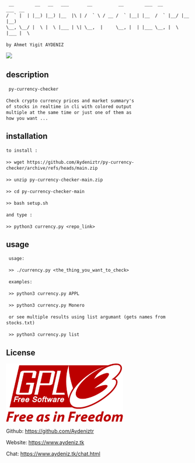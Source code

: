 ```
 __        __   __   ___       __          __        ___  __        ___  __  
/  ` |  | |__) |__) |__  |\ | /  ` \ / __ /  ` |__| |__  /  ` |__/ |__  |__) 
\__, \__/ |  \ |  \ |___ | \| \__,  |     \__, |  | |___ \__, |  \ |___ |  \ 
                                                                             
by Ahmet Yigit AYDENIZ

```

<img src='https://github.com/Aydeniztr/py-currency-checker/raw/main/225A4726-29FF-4A27-87B6-5445DE9A5557.jpeg'>

## description
```
 py-currency-checker

Check crypto currency prices and market summary's 
of stocks in realtime in cli with colored output
multiple at the same time or just one of them as 
how you want ...

```

## installation

```
to install :

>> wget https://github.com/Aydeniztr/py-currency-checker/archive/refs/heads/main.zip

>> unzip py-currency-checker-main.zip

>> cd py-currency-checker-main

>> bash setup.sh

and type :

>> python3 currency.py <repo_link>

```

## usage

```
 usage:
 
 >> ./currency.py <the_thing_you_want_to_check>
 
 examples:
 
 >> python3 currency.py APPL
 
 >> python3 currency.py Monero
 
 or see multiple results using list argumant (gets names from stocks.txt)
 
 >> python3 currency.py list

```


## License

<img src="https://github.com/Aydeniztr/Aydeniztr/blob/main/B7A06C30-FE7A-4C37-94AF-B8626D71BA75.png?raw=true" alt="LICENSE" height="159" width="320">

  Github: https://github.com/Aydeniztr
  
  Website: https://www.aydeniz.tk 
  
  Chat: https://www.aydeniz.tk/chat.html 
  
  
